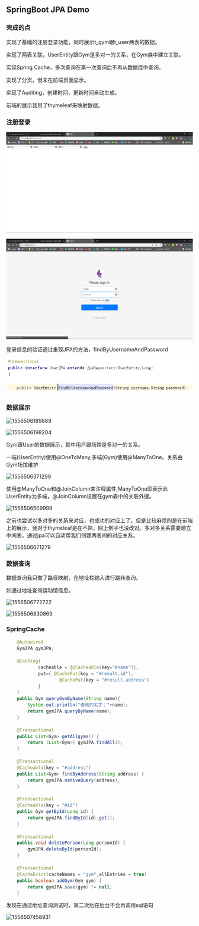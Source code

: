 ## SpringBoot JPA Demo
### 完成的点
实现了基础的注册登录功能，同时展示t_gym跟t_user两表的数据。

实现了两表关联，UserEntity跟Gym是多对一的关系，在Gym类中建立关联。

实现Spring Cache，多次查询在第一次查询后不再从数据库中查询。

实现了分页，但未在前端页面显示。

实现了Auditing，创建时间，更新时间自动生成。

前端的展示我用了thymeleaf来映射数据。

### 注册登录

![1556506128732](http://github.com/PegasusLiang/EE_homework_1_JPA/raw/master/作业截图/1556506128732.png)

![1556506151019](http://github.com/PegasusLiang/EE_homework_1_JPA/raw/master/作业截图/1556506151019.png)

登录信息的验证通过重现JPA的方法，findByUsernameAndPassword

![1556506976017](http://github.com/PegasusLiang/EE_homework_1_JPA/raw/master/作业截图/1556506976017.png)



### 数据展示

![1556506189869](C:\Users\HP\AppData\Roaming\Typora\typora-user-images\1556506189869.png)

![1556506198204](C:\Users\HP\AppData\Roaming\Typora\typora-user-images\1556506198204.png)

Gym跟User的数据展示，其中用户跟场馆是多对一的关系。

一端(UserEntity)使用@OneToMany,多端(Gym)使用@ManyToOne。关系由Gym场馆维护

![1556506371299](C:\Users\HP\AppData\Roaming\Typora\typora-user-images\1556506371299.png)

使用@ManyToOne和@JoinColumn来注释属性,ManyToOne即表示此UserEntity为多端，@JoinColumn设置在gym表中的关联外键。

![1556506509999](C:\Users\HP\AppData\Roaming\Typora\typora-user-images\1556506509999.png)

之前也尝试以多对多的关系来对应，也成功的对应上了。但是比较麻烦的是在前端上的展示，我对于thymeleaf是在不熟，网上例子也没改对。多对多关系需要建立中间表，通过jpa可以自动帮我们创建两表间的对应关系。

![1556506671279](C:\Users\HP\AppData\Roaming\Typora\typora-user-images\1556506671279.png)

### 数据查询

数据查询我只做了路径映射，在地址栏输入进行跳转查询。

如通过地址查询运动馆信息。

![1556506772722](C:\Users\HP\AppData\Roaming\Typora\typora-user-images\1556506772722.png)

![1556506830869](C:\Users\HP\AppData\Roaming\Typora\typora-user-images\1556506830869.png)



### SpringCache

```java
    @Autowired
    GymJPA gymJPA;

    @Caching(
            cacheable = {@Cacheable(key="#name")},
            put={ @CachePut(key = "#result.id"),
                    @CachePut(key = "#result.address")
            }
    )
    public Gym queryGymByName(String name){
        System.out.println("查询的名字："+name);
        return gymJPA.queryByName(name);
    }

    @Transactional
    public List<Gym> getAllgyms() {
        return (List<Gym>) gymJPA.findAll();
    }

    @Transactional
    @Cacheable(key = "#address")
    public List<Gym> findByAddress(String address) {
        return gymJPA.nativeQuery(address);
    }

    @Transactional
    @Cacheable(key = "#id")
    public Gym getById(Long id) {
        return gymJPA.findById(id).get();
    }

    @Transactional
    public void deletePerson(Long personId) {
        gymJPA.deleteById(personId);
    }

    @Transactional
    @CacheEvict(cacheNames = "gym",allEntries = true)
    public boolean addGym(Gym gym) {
        return gymJPA.save(gym) != null;
    }
```

发现在通过地址查询测试时，第二次后在后台不会再调用sql语句

![1556507458931](C:\Users\HP\AppData\Roaming\Typora\typora-user-images\1556507458931.png)
